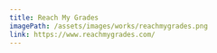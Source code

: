 ```yaml
---
title: Reach My Grades
imagePath: /assets/images/works/reachmygrades.png
link: https://www.reachmygrades.com/
---
```

